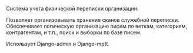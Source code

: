 Система учета физической переписки организации.

Позволяет организовывать хранение сканов служебной переписки. Обеспечивает логическую организацию писем по веткам, категориям, контрагентам, и т.п., поиск и выборки по базе писем.

Использует Django-admin и Django-mptt.
